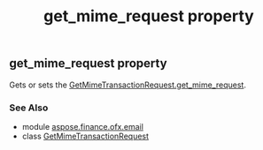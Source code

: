 ﻿---
title: get_mime_request property
second_title: Aspose.Finance for Python via .NET API References
description: 
type: docs
weight: 40
url: /python-net/aspose.finance.ofx.email/getmimetransactionrequest/get_mime_request/
is_root: false
---

## get_mime_request property


Gets or sets the [GetMimeTransactionRequest.get_mime_request](/finance/python-net/aspose.finance.ofx.email/getmimetransactionrequest#get_mime_request).

### See Also
* module [aspose.finance.ofx.email](../../)
* class [GetMimeTransactionRequest](/finance/python-net/aspose.finance.ofx.email/getmimetransactionrequest)
